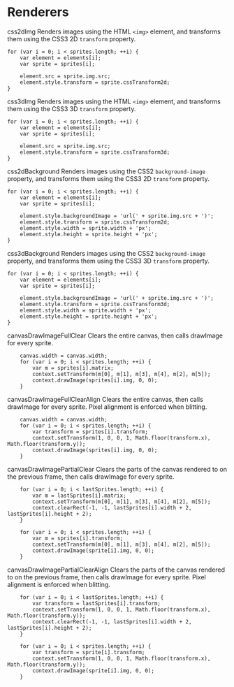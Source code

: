 # Renderers

css2dImg
    Renders images using the HTML `<img>` element, and transforms them using the
    CSS3 2D `transform` property.

    for (var i = 0; i < sprites.length; ++i) {
        var element = elements[i];
        var sprite = sprites[i];

        element.src = sprite.img.src;
        element.style.transform = sprite.cssTransform2d;
    }

css3dImg
    Renders images using the HTML `<img>` element, and transforms them using the
    CSS3 3D `transform` property.

    for (var i = 0; i < sprites.length; ++i) {
        var element = elements[i];
        var sprite = sprites[i];

        element.src = sprite.img.src;
        element.style.transform = sprite.cssTransform3d;
    }

css2dBackground
    Renders images using the CSS2 `background-image` property, and transforms
    them using the CSS3 2D `transform` property.

    for (var i = 0; i < sprites.length; ++i) {
        var element = elements[i];
        var sprite = sprites[i];

        element.style.backgroundImage = 'url(' + sprite.img.src + ')';
        element.style.transform = sprite.cssTransform2d;
        element.style.width = sprite.width + 'px';
        element.style.height = sprite.height + 'px';
    }

css3dBackground
    Renders images using the CSS2 `background-image` property, and transforms
    them using the CSS3 3D `transform` property.

    for (var i = 0; i < sprites.length; ++i) {
        var element = elements[i];
        var sprite = sprites[i];

        element.style.backgroundImage = 'url(' + sprite.img.src + ')';
        element.style.transform = sprite.cssTransform3d;
        element.style.width = sprite.width + 'px';
        element.style.height = sprite.height + 'px';
    }

canvasDrawImageFullClear
    Clears the entire canvas, then calls drawImage for every sprite.

        canvas.width = canvas.width;
        for (var i = 0; i < sprites.length; ++i) {
            var m = sprites[i].matrix;
            context.setTransform(m[0], m[1], m[3], m[4], m[2], m[5]);
            context.drawImage(sprites[i].img, 0, 0);
        }

canvasDrawImageFullClearAlign
    Clears the entire canvas, then calls drawImage for every sprite.  Pixel
    alignment is enforced when blitting.

        canvas.width = canvas.width;
        for (var i = 0; i < sprites.length; ++i) {
            var transform = sprites[i].transform;
            context.setTransform(1, 0, 0, 1, Math.floor(transform.x), Math.floor(transform.y));
            context.drawImage(sprites[i].img, 0, 0);
        }

canvasDrawImagePartialClear
    Clears the parts of the canvas rendered to on the previous frame, then calls
    drawImage for every sprite.

        for (var i = 0; i < lastSprites.length; ++i) {
            var m = lastSprites[i].matrix;
            context.setTransform(m[0], m[1], m[3], m[4], m[2], m[5]);
            context.clearRect(-1, -1, lastSprites[i].width + 2, lastSprites[i].height + 2);
        }

        for (var i = 0; i < sprites.length; ++i) {
            var m = sprites[i].transform;
            context.setTransform(m[0], m[1], m[3], m[4], m[2], m[5]);
            context.drawImage(sprite[i].img, 0, 0);
        }

canvasDrawImagePartialClearAlign
    Clears the parts of the canvas rendered to on the previous frame, then calls
    drawImage for every sprite.  Pixel alignment is enforced when blitting.

        for (var i = 0; i < lastSprites.length; ++i) {
            var transform = lastSprites[i].transform;
            context.setTransform(1, 0, 0, 1, Math.floor(transform.x), Math.floor(transform.y));
            context.clearRect(-1, -1, lastSprites[i].width + 2, lastSprites[i].height + 2);
        }

        for (var i = 0; i < sprites.length; ++i) {
            var transform = sprite[i].transform;
            context.setTransform(1, 0, 0, 1, Math.floor(transform.x), Math.floor(transform.y));
            context.drawImage(sprite[i].img, 0, 0);
        }
